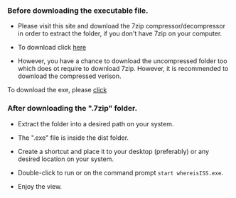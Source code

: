 ### Before downloading the executable file.
  
  - Please visit this site and download the 7zip compressor/decompressor in order to extract the folder, if you don't have 7zip on your computer.
  
  - To download click [here](https://www.7-zip.org/download.html)

  - However, you have a chance to download the uncompressed folder too which does ot require to download 7zip. However, it is recommended to download the compressed verison.

To download the exe, please [click](https://github.com/ArdaCet/International_Space_Station/blob/main/Executable/HereforDownload.md)
  
### After downloading the ".7zip" folder.
  
  - Extract the folder into a desired path on your system.
  
  - The ".exe" file is inside the dist folder.
  
  - Create a shortcut and place it to your desktop (preferably) or any desired location on your system.
  
  - Double-click to run or on the command prompt ```start whereisISS.exe```.
  
  - Enjoy the view.
